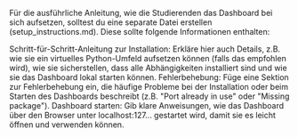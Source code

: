 Für die ausführliche Anleitung, wie die Studierenden das Dashboard bei sich aufsetzen, solltest du eine separate Datei erstellen (setup_instructions.md). Diese sollte folgende Informationen enthalten:

Schritt-für-Schritt-Anleitung zur Installation: Erkläre hier auch Details, z.B. wie sie ein virtuelles Python-Umfeld aufsetzen können (falls das empfohlen wird), wie sie sicherstellen, dass alle Abhängigkeiten installiert sind und wie sie das Dashboard lokal starten können.
Fehlerbehebung: Füge eine Sektion zur Fehlerbehebung ein, die häufige Probleme bei der Installation oder beim Starten des Dashboards beschreibt (z.B. "Port already in use" oder "Missing package").
Dashboard starten: Gib klare Anweisungen, wie das Dashboard über den Browser unter localhost:127... gestartet wird, damit sie es leicht öffnen und verwenden können.